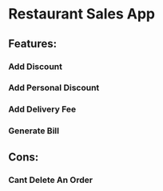 # Restaurant Sales App
## Features:
### Add Discount 
### Add Personal Discount
### Add Delivery Fee
### Generate Bill
## Cons:
### Cant Delete An Order
